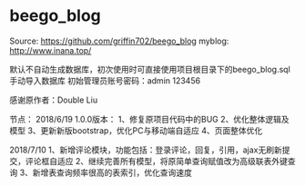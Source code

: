 beego_blog
====

Source: https://github.com/griffin702/beego_blog
myblog: http://www.inana.top/

默认不自动生成数据库，初次使用时可直接使用项目根目录下的beego_blog.sql手动导入数据库
初始管理员账号密码：admin 123456

感谢原作者：Double Liu

节点：
2018/6/19
1.0.0版本：
1、修复原项目代码中的BUG
2、优化整体逻辑及模型
3、更新新版bootstrap，优化PC与移动端自适应
4、页面整体优化

2018/7/10
1、新增评论模块，功能包括：登录评论，回复，引用，ajax无刷新提交，评论框自适应
2、继续完善所有模型，将原简单查询赋值改为高级联表外键查询
3、新增表查询频率很高的表索引，优化查询速度
